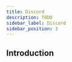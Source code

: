 ```yaml
---
title: Discord
description: TODO
sidebar_label: Discord
sidebar_position: 3
---
```


## Introduction
